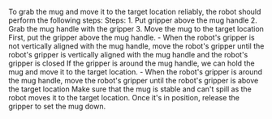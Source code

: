 To grab the mug and move it to the target location reliably, the robot should perform the following steps:
    Steps: 1. Put gripper above the mug handle 
           2. Grab the mug handle with the gripper 
           3. Move the mug to the target location
    First, put the gripper above the mug handle.
    - When the robot's gripper is not vertically aligned with the mug handle, move the robot's gripper until the robot's gripper is vertically aligned with the mug handle and the robot's gripper is closed
    If the gripper is around the mug handle, we can hold the mug and move it to the target location.
    - When the robot's gripper is around the mug handle, move the robot's gripper until the robot's gripper is above the target location
    Make sure that the mug is stable and can't spill as the robot moves it to the target location. Once it's in position, release the gripper to set the mug down.